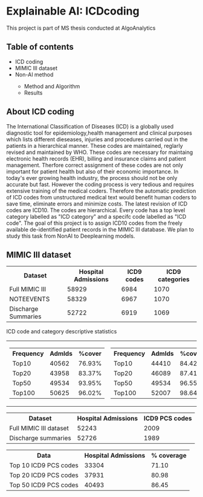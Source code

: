 <h1> Explainable AI: ICDcoding </h1>
This project is part of MS thesis conducted at AlgoAnalytics
<h2> Table of contents </h2>
<ul>
<li>ICD coding </li>
<li>MIMIC III dataset</li>
<li> Non-AI method </li>
 <ul>
 <li> Method and Algorithm </li>
 <li> Results </li>
 </ul>
</ul>

<h2> About ICD coding </h2>
The International Classification of Diseases (ICD) is a globally used diagnostic tool for epidemiology,health
management and clinical purposes which lists different dieseases, injuries and procedures carried out in the
patients in a hierarchical manner. These codes are maintained, reglarly revised and maintained by WHO.
These codes are necessary for maintaing electronic health records (EHR), billing and insurance claims and patient
management. Therfore correct assignment of these codes are not only important for patient health but also of
their economic importance.
In today's ever growing health industry, the process should not be only accurate but fast. However the coding
process is very tedious and requires extensive training of the medical coders. Therefore the automatic prediction
of ICD codes from unstructured medical text would benefit human coders to save time, eliminate errors and
minimize costs.
The latest revision of ICD codes are ICD10. The codes are hierarchical. Every code has a top level category
labelled as "ICD category" and a specifc code labelled as "ICD code". The goal of this project is to
assign ICD10 codes from the freely available de-identified patient records in the MIMIC III database. We plan
to study this task from NonAI to Deeplearning models.

<h2> MIMIC III dataset </h2>
<table>
 <tr>
  <th>Dataset</th>
  <th>Hospital Admissions</th>
  <th>ICD9 codes</th>
  <th>ICD9 categories</th>
 </tr>
 <tr>
  <td> Full MIMIC III </td>
  <td> 58929 </td>
  <td> 6984 </td>
  <td> 1070 </td>
 </tr>
 <tr>
  <td> NOTEEVENTS </td>
  <td> 58329 </td>
  <td> 6967 </td>
  <td> 1070 </td>
 </tr>
 <tr>
  <td> Discharge Summaries </td>
  <td> 52722 </td>
  <td> 6919 </td>
  <td> 1069 </td>
 </tr>
</table>

ICD code and category descriptive statistics
<table>
 <tr>
  <td>
   <table>
    <tr>
     <th>Frequency</th>
     <th>AdmIds</th>
     <th>%cover</th>
    </tr>
    <tr>
     <td>Top10</td>
     <td>40562</td>
     <td>76.93%</td>
    </tr>
    <tr>
     <td>Top20</td>
     <td>43958</td>
     <td>83.37%</td>
    </tr>
    <tr>
     <td>Top50</td>
     <td>49534</td>
     <td>93.95%</td>
    </tr>
    <tr>
     <td>Top100</td>
     <td>50625</td>
     <td>96.02%</td>
    </tr>
   </table>
  </td>
  <td>
   <table>
    <tr>
     <th>Frequency</th>
     <th>AdmIds</th>
     <th>%cover</th>
    </tr>
    <tr>
     <td>Top10</td>
     <td>44410</td>
     <td>84.42%</td>
    </tr>
    <tr>
     <td>Top20</td>
     <td>46089</td>
     <td>87.41%</td>
    </tr>
    <tr>
     <td>Top50</td>
     <td>49534</td>
     <td>96.55%</td>
    </tr>
    <tr>
     <td>Top100</td>
     <td>52007</td>
     <td>98.64%</td>
    </tr>
   </table>
  </td>
 </tr>
</table>
 

<table>
 <tr>
  <th> Dataset </th>
  <th> Hospital Admissions </th>
  <th> ICD9 PCS codes </th>
 </tr>
 <tr>
  <td> Full MIMIC III dataset </td>
  <td> 52243 </td>
  <td> 2009</td>
 </tr>
 <tr>
  <td> Discharge summaries </td>
  <td> 52726 </td>
  <td> 1989 </td>
 </tr>
</table>
<table>
 <tr>
  <th> Data </th>
  <th> Hospital Admissions </th>
  <th>  % coverage </th>
 </tr>
 <tr>
  <td> Top 10 ICD9 PCS codes </td>
  <td> 33304 </td>
  <td> 71.10 </td>
 </tr>
 <tr>
  <td> Top 20 ICD9 PCS codes </td>
  <td> 37931 </td>
  <td> 80.98 </td>
 </tr>
 <tr>
  <td> Top 50 ICD9 PCS codes </td>
  <td> 40493 </td>
  <td> 86.45</td>
 </tr>
</table>
